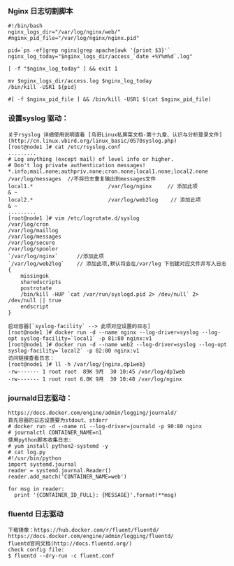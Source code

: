 ### Nginx 日志切割脚本	
	#!/bin/bash
	nginx_logs_dir="/var/log/nginx/web/"
	#nginx_pid_file="/var/log/nginx/nginx.pid"

	pid=`ps -ef|grep nginx|grep apache|awk '{print $3}'`
	nginx_log_today="$nginx_logs_dir/access_`date +%Y%m%d`.log"

	[ -f "$nginx_log_today" ] && exit 1

	mv $nginx_logs_dir/access.log $nginx_log_today
	/bin/kill -USR1 ${pid}

	#[ -f $nginx_pid_file ] && /bin/kill -USR1 $(cat $nginx_pid_file)

### 设置syslog 驱动：
	关于rsyslog 详细使用说明查看 [鸟哥Linux私房菜文档-第十九章、认识与分析登录文件](http://cn.linux.vbird.org/linux_basic/0570syslog.php)
	[root@node1 ]# cat /etc/rsyslog.conf
	.........
	# Log anything (except mail) of level info or higher.
	# Don't log private authentication messages!
	*.info;mail.none;authpriv.none;cron.none;local1.none;local2.none     /var/log/messages  //不将日志重复输出到messages文件
	local1.* 						/var/log/nginx     // 添加此项
	& ~
	local2.*						/var/log/web2log    // 添加此项
	& ~
	.........
	[root@node1 ]# vim /etc/logrotate.d/syslog 
	/var/log/cron
	/var/log/maillog
	/var/log/messages
	/var/log/secure
	/var/log/spooler
	`/var/log/nginx`      //添加此项
    `/var/log/web2log`    // 添加此项,默认将会在/var/log 下创建对应文件并写入日志
	{
	    missingok
	    sharedscripts
	    postrotate
		/bin/kill -HUP `cat /var/run/syslogd.pid 2> /dev/null` 2> /dev/null || true
	    endscript
	}
	
	启动容器[`syslog-facility` --> 此项对应设置的日志]
	[root@node1 ]# docker run -d --name nginx --log-driver=syslog --log-opt syslog-facility=`local1` -p 81:80 nginx:v1
	[root@node1 ]# docker run -d --name web2 --log-driver=syslog --log-opt syslog-facility=`local2` -p 82:80 nginx:v1
	访问链接查看日志：
	[root@node1 ]# ll -h /var/log/{nginx,dp1web}
	-rw------- 1 root root  89K 9月  30 10:45 /var/log/dp1web
	-rw------- 1 root root 6.0K 9月  30 10:48 /var/log/nginx

### journald日志驱动：
	https://docs.docker.com/engine/admin/logging/journald/
	首先容器的日志设置要为stdout、stderr 
	# docker run -d --name n1 --log-driver=journald -p 90:80 nginx
	# journalctl CONTAINER_NAME=n1
	使用python脚本收集日志:
	# yum install python2-systemd -y
	# cat log.py
	#!/usr/bin/python
	import systemd.journal
	reader = systemd.journal.Reader()
	reader.add_match('CONTAINER_NAME=web')

	for msg in reader:
	  print '{CONTAINER_ID_FULL}: {MESSAGE}'.format(**msg)
	
### fluentd 日志驱动
	下载镜像：https://hub.docker.com/r/fluent/fluentd/
	https://docs.docker.com/engine/admin/logging/fluentd/
	fluentd官网文档(http://docs.fluentd.org/)
	check config file:
	$ fluentd --dry-run -c fluent.conf
